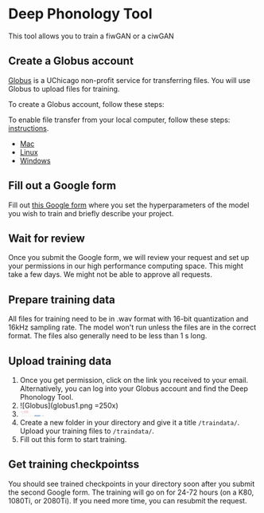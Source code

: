 
# Deep Phonology Tool

This tool allows you to train a fiwGAN or a ciwGAN 

## Create a Globus account  

[Globus](https://www.globus.org/) is a UChicago non-profit service for transferring files. You will use Globus to upload files for training.

To create a Globus account, follow these steps: 


To enable file transfer from your local computer, follow these steps: [instructions](https://docs.globus.org/how-to/get-started/).

- [Mac](https://docs.globus.org/how-to/globus-connect-personal-mac/)
- [Linux](https://docs.globus.org/how-to/globus-connect-personal-linux/)
- [Windows](https://docs.globus.org/how-to/globus-connect-personal-windows/)


## Fill out a Google form

 Fill out [this Google form](https://forms.gle/QAXmbq9UBsGbR1Uu9) where you set the hyperparameters of the model you wish to train and briefly describe your project. 
 
## Wait for review

Once you submit the Google form, we will review your request and set up your permissions in our high performance computing space. This might take a few days. We might not be able to approve all requests. 
 

## Prepare training data

All files for training need to be in .wav format with 16-bit quantization and 16kHz sampling rate. The model won't run unless the files are in the correct format. The files also generally need to be less than 1 s long.


## Upload training data 
 
1. Once you get permission, click on the link you received to your email. Alternatively, you can log into your Globus account and find the Deep Phonology Tool.
2. ![Globus](globus1.png =250x) 
3. <img src="globus1.png" width="48">
4. Create a new folder in your directory and give it a title `/traindata/`. Upload your training files to `/traindata/`. 
5. Fill out this form to start training.

## Get training checkpointss

You should see trained checkpoints in your directory soon after you submit the second Google form. The training will go on for 24-72 hours (on a K80, 1080Ti, or 2080Ti). If you need more time, you can resubmit the request. 
